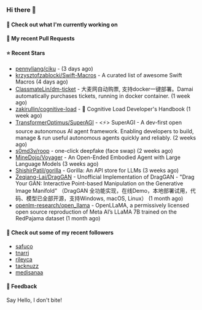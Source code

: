 ### Hi there 👋

#### 👷 Check out what I'm currently working on

#### 🔨 My recent Pull Requests


#### ⭐ Recent Stars

- [pennyliang/ciku](https://github.com/pennyliang/ciku) -  (3 days ago)
- [krzysztofzablocki/Swift-Macros](https://github.com/krzysztofzablocki/Swift-Macros) - A curated list of awesome Swift Macros (4 days ago)
- [ClassmateLin/dm-ticket](https://github.com/ClassmateLin/dm-ticket) - 大麦网自动购票, 支持docker一键部署。Damai automatically purchases tickets, running in docker container. (1 week ago)
- [zakirullin/cognitive-load](https://github.com/zakirullin/cognitive-load) - 🧠 Cognitive Load Developer&#39;s Handbook (1 week ago)
- [TransformerOptimus/SuperAGI](https://github.com/TransformerOptimus/SuperAGI) - &lt;⚡️&gt; SuperAGI - A dev-first open source autonomous AI agent framework. Enabling developers to build, manage &amp; run useful autonomous agents quickly and reliably. (2 weeks ago)
- [s0md3v/roop](https://github.com/s0md3v/roop) - one-click deepfake (face swap) (2 weeks ago)
- [MineDojo/Voyager](https://github.com/MineDojo/Voyager) - An Open-Ended Embodied Agent with Large Language Models (3 weeks ago)
- [ShishirPatil/gorilla](https://github.com/ShishirPatil/gorilla) - Gorilla: An API store for LLMs (3 weeks ago)
- [Zeqiang-Lai/DragGAN](https://github.com/Zeqiang-Lai/DragGAN) - Unofficial Implementation of DragGAN - &#34;Drag Your GAN: Interactive Point-based Manipulation on the Generative Image Manifold&#34; （DragGAN 全功能实现，在线Demo，本地部署试用，代码、模型已全部开源，支持Windows, macOS, Linux） (1 month ago)
- [openlm-research/open_llama](https://github.com/openlm-research/open_llama) - OpenLLaMA, a permissively licensed open source reproduction of Meta AI’s LLaMA 7B trained on the RedPajama dataset (1 month ago)

#### 👯 Check out some of my recent followers

- [safuco](https://github.com/safuco)
- [tnarrj](https://github.com/tnarrj)
- [rileyca](https://github.com/rileyca)
- [tacknuzz](https://github.com/tacknuzz)
- [medisanaa](https://github.com/medisanaa)

#### 💬 Feedback

Say Hello, I don't bite!